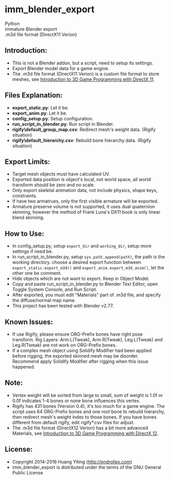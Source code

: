 imm_blender_export
==================
Python  
immature Blender export  
.m3d file format (DirectX11 Verion)

Introduction:
-------------
* This is not a Blender addon, but a script, need to setup its settings. 
* Export Blender model data for a game engine.
* The .m3d file format (DirectX11 Verion) is a custom file format to store meshes,
  see [Introduction to 3D Game Programming with DirectX 11](http://www.amazon.com/dp/1936420228/).

Files Explanation:
------------------
* **export_static.py**: Let it be.
* **export_anim.py**: Let it be.
* **config_setup.py**: Setup configuration.
* **run_script_in_blender.py**: Run script in Blender.
* **rigify\default_group_map.csv**: Redirect mesh's weight data. (Rigify situation)
* **rigify\default_hierarchy.csv**: Rebuild bone hierarchy data. (Rigify situation)

Export Limits:
--------------
* Target mesh objects must have calculated UV.
* Exported data position is object's local, not world space, all world transform should be zero and no scale.
* Only export skeletal animation data, not include physics, shape keys, constraints.
* If have two armatrues, only the first visible armature will be exported.
* Armature preserve volume is not supported, it uses dual quaternion skinning,
  however the method of Frank Luna's DX11 book is only linear blend skinning.

How to Use:
-----------
* In config_setup.py, setup `export_dir` and `working_dir`, setup more settings if need be.
* In run_script_in_blender.py, setup `sys.path.append(path)`, the path is the working directory.
  choose a desired export function between `export_static.export_m3d()` and `export_anim.export_m3d_anim()`,
  let the other one be comment.
* Hide objects which are not want to export. Keep in Object Model.
* Copy and paste run_script_in_blender.py to Blender Text Editor, open Toggle System Console, and Run Script.
* After exported, you must edit "Materials" part of .m3d file, and specify the diffuse/normal map name.
* This project has been tested with Blender v2.77.

Known Issues:
-------------
* If use Rigify, please ensure ORG-Prefix bones have right pose transform.
  Rig Layers: Arm.L(Tweak), Arm.R(Tweak), Leg.L(Tweak) and Leg.R(Tweak) are not work on ORG-Prefix bones.
* If a complex mesh object using Solidify Modifier had been applied before rigging, the exported skinned mesh may be disorder.
  Recommend apply Solidify Modifier after rigging when this issue happened.

Note:
-----
* Vertex weight will be sorted from large to small,
  sum of weight is 1.0f or 0.0f indicates 1-4 bones or none bone influences this vertex.
* Rigify has 431 bones (Version 0.4), it's too much for a game engine.
  The script uses 64 ORG-Prefix bones and one root bone to rebuild hierarchy,
  then redirect mesh's weight index to those bones.
  If you have bones different from default rigify, edit rigify\*.csv files for adjust.
* The .m3d file format (DirectX12 Verion) has a bit more advanced Materials, 
  see [Introduction to 3D Game Programming with DirectX 12](http://www.amazon.com/dp/1942270062).

License:
--------
* Copyright 2014-2016 Huang Yiting (http://endrollex.com)
* imm_blender_export is distributed under the terms of the GNU General Public License